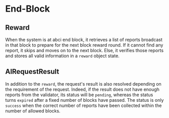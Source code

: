 <!--
order: 4
-->

# End-Block

## Reward

When the system is at abci end block, it retrieves a list of reports broadcast in that block to prepare for the next block reward round. If it cannot find any report, it skips and moves on to the next block. Else, it verifies those reports and stores all valid information in a `reward` object state.

## AIRequestResult

In addition to the `reward`, the request's result is also resolved depending on the requirement of the request. Indeed, if the result does not have enough reports from the validator, its status will be `pending`, whereas the status turns `expired` after a fixed number of blocks have passed. The status is only `success` when the correct number of reports have been collected within the number of allowed blocks.